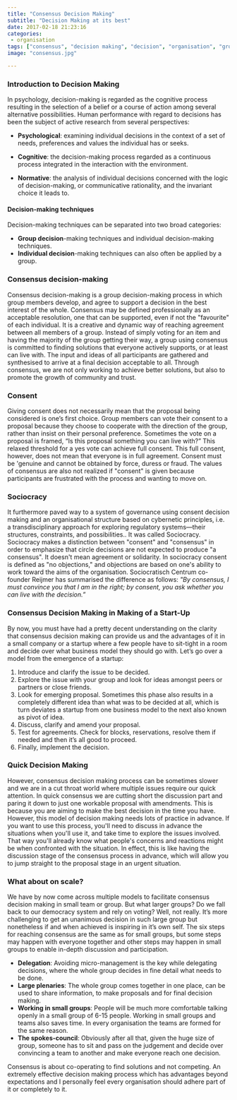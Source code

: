 ```yaml
---
title: "Consensus Decision Making"
subtitle: "Decision Making at its best"
date: 2017-02-18 21:23:16
categories:
 - organisation
tags: ["consensus", "decision making", "decision", "organisation", "group", "democracy", "individual", "decision making model", "startup"]
image: "consensus.jpg"

---
```


### Introduction to Decision Making

In psychology, decision-making is regarded as the cognitive process resulting in the selection of a belief or a course of action among several alternative possibilities.
Human performance with regard to decisions has been the subject of active research from several perspectives:

-   **Psychological**: examining individual decisions in the context of a set of needs, preferences and values the individual has or seeks.

-   **Cognitive**: the decision-making process regarded as a continuous process integrated in the interaction with the
    environment.

-   **Normative**: the analysis of individual decisions concerned with the logic of decision-making, or communicative rationality, and the invariant choice it leads to.

#### Decision-making techniques

Decision-making techniques can be separated into two broad categories:

-   **Group decision**-making techniques and individual decision-making techniques.
-   **Individual decision**-making techniques can also often be applied by a group.

### Consensus decision-making

Consensus decision-making is a group decision-making process in which group members develop, and agree to support a decision in the best interest of the whole. Consensus may be defined professionally as an acceptable resolution, one that can be supported, even if not the "favourite" of each individual. It is a creative and dynamic way of reaching agreement between all members of a group. Instead of simply voting for an item and having the majority of the group getting their way, a group using consensus is committed to finding solutions that everyone actively supports, or at least can live with. The input and ideas of all participants are gathered and synthesised to arrive at a final decision acceptable to all. Through consensus, we are not only working to achieve better solutions, but also to promote the growth of community and trust.

### Consent

Giving consent does not necessarily mean that the proposal being considered is one’s first choice. Group members can vote their consent to a proposal because they choose to cooperate with the direction of the group, rather than insist on their personal preference. Sometimes the vote on a proposal is framed, “Is this proposal something you can live with?” This relaxed threshold for a yes vote can achieve full consent. This full consent, however, does not mean that everyone is in full agreement. Consent must be 'genuine and cannot be obtained by force, duress or fraud. The values of consensus are also not realized if "consent" is given because participants are frustrated with the process and wanting to move on.

### Sociocracy

It furthermore paved way to a system of governance using consent decision making and an organisational structure based on cybernetic principles, i.e. a transdisciplinary approach for exploring regulatory systems—their structures, constraints, and possibilities.. It was called Sociocracy.
Sociocracy makes a distinction between "consent" and "consensus" in order to emphasize that circle decisions are not expected to produce "a consensus". It doesn't mean agreement or solidarity. In sociocracy consent is defined as "no objections," and objections are based on one's ability to work toward the aims of the organisation.
Sociocratisch Centrum co-founder Reijmer has summarised the difference as follows: _"By consensus, I must convince you that I am in the right; by consent, you ask whether you can live with the decision.”_

### Consensus Decision Making in Making of a Start-Up

By now, you must have had a pretty decent understanding on the clarity that consensus decision making can provide us and the advantages of it in a small company or a startup where a few people have to sit-tight in a room and decide over what business model they should go with.
Let’s go over a model from the emergence of a startup:

1.  Introduce and clarify the issue to be decided.
2.  Explore the issue with your group and look for ideas amongst peers or partners or close friends.
3.  Look for emerging proposal. Sometimes this phase also results in a completely different idea than what was to be decided at all, which is turn deviates a startup from one business model to the next also known as pivot of idea.
4.  Discuss, clarify and amend your proposal.
5.  Test for agreements. Check for blocks, reservations, resolve them if needed and then it’s all good to proceed.
6.  Finally, implement the decision.

### Quick Decision Making

However, consensus decision making process can be sometimes slower and we are in a cut throat world where multiple issues require our quick attention. In quick consensus we are cutting short the discussion part and paring it down to just one workable proposal with amendments. This is because you are aiming to make the best decision in the time you have. However, this model of decision making needs lots of practice in advance.
If you want to use this process, you'll need to discuss in advance the situations when you'll use it, and take time to explore the issues involved. That way you'll already know what people's concerns and reactions might be when confronted with the situation. In effect, this is like having the discussion stage of the consensus process in advance, which will allow you to jump straight to the proposal stage in an urgent situation.

### What about on scale?

We have by now come across multiple models to facilitate consensus decision making in small team or group. But what larger groups? Do we fall back to our democracy system and rely on voting? Well, not really. It’s more challenging to get an unanimous decision in such large group but nonetheless if and when achieved is inspiring in it’s own self.
The six steps for reaching consensus are the same as for small groups, but some steps may happen with everyone together and other steps may happen in small groups to enable in-depth discussion and participation.

-   **Delegation**: Avoiding micro-management is the key while delegating decisions, where the whole group decides in fine detail what needs to be done.
-   **Large plenaries**: The whole group comes together in one place, can be used to share information, to make proposals and for final decision making.
-   **Working in small groups**: People will be much more comfortable talking openly in a small group of 6-15 people. Working in small groups and teams also saves time. In every organisation the teams are formed for the same reason.
-   **The spokes-council**: Obviously after all that, given the huge size of group, someone has to sit and pass on the judgement and decide over convincing a team to another and make everyone reach one decision.

Consensus is about co-operating to find solutions and not competing. An extremely effective decision making process which has advantages beyond expectations and I personally feel every organisation should adhere part of it or completely to it.
